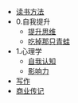 
- [读书方法]()
- 0.自我提升
  - [提升思维](0_自我提升/提升思维.md)
  - [吃掉那只青蛙](0_自我提升/吃掉那只青蛙.md)
- 1.心理学
  - [自我认知](1_心理学/自我认知.md)
  - [影响力](1_心理学/影响力.md)
- [写作](2_技能/写作.md)
- [商业传记](3_管理/商业传记.md)
